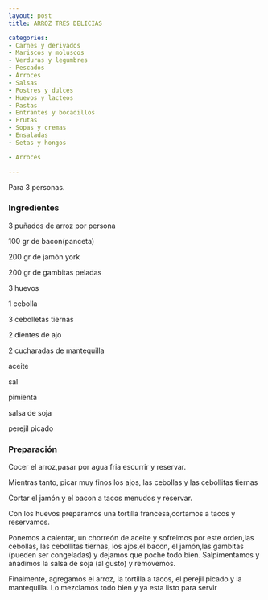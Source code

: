 ```yaml
---
layout: post
title: ARROZ TRES DELICIAS

categories:
- Carnes y derivados
- Mariscos y moluscos
- Verduras y legumbres
- Pescados
- Arroces
- Salsas
- Postres y dulces
- Huevos y lacteos
- Pastas
- Entrantes y bocadillos
- Frutas
- Sopas y cremas
- Ensaladas
- Setas y hongos

- Arroces

---
```

Para 3 personas.

<h3>Ingredientes</h3>

3 puñados de arroz por persona

100 gr de bacon(panceta)

200 gr de jamón york

200 gr de gambitas peladas

3 huevos

1 cebolla

3 cebolletas tiernas

2 dientes de ajo

2 cucharadas de mantequilla

aceite

sal

pimienta

salsa de soja

perejil picado

<h3>Preparación</h3>

Cocer el arroz,pasar por agua fria escurrir y reservar.

Mientras tanto, picar muy finos los ajos, las cebollas y las cebollitas tiernas

Cortar el jamón y el bacon a tacos menudos y reservar.

Con los huevos preparamos una tortilla francesa,cortamos a tacos y reservamos.

Ponemos a calentar, un chorreón de aceite y sofreimos por este orden,las cebollas, las cebollitas tiernas, los ajos,el bacon, el jamón,las gambitas (pueden ser congeladas) y dejamos que poche todo bien. Salpimentamos y añadimos la salsa de soja (al gusto) y removemos.

Finalmente, agregamos el arroz, la tortilla a tacos, el perejil picado y la mantequilla. Lo mezclamos todo bien y ya esta listo para servir

